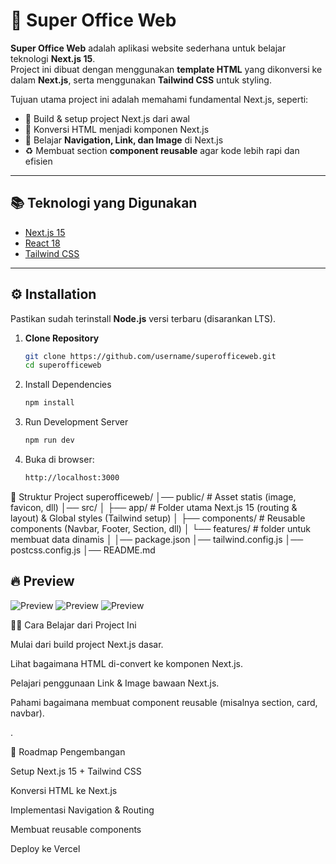 # 🏢 Super Office Web

**Super Office Web** adalah aplikasi website sederhana untuk belajar teknologi **Next.js 15**.  
Project ini dibuat dengan menggunakan **template HTML** yang dikonversi ke dalam **Next.js**, serta menggunakan **Tailwind CSS** untuk styling.  

Tujuan utama project ini adalah memahami fundamental Next.js, seperti:
- 🚀 Build & setup project Next.js dari awal  
- 🔄 Konversi HTML menjadi komponen Next.js  
- 🧭 Belajar **Navigation, Link, dan Image** di Next.js  
- ♻️ Membuat section **component reusable** agar kode lebih rapi dan efisien  

---

## 📚 Teknologi yang Digunakan
- [Next.js 15](https://nextjs.org/)  
- [React 18](https://reactjs.org/)  
- [Tailwind CSS](https://tailwindcss.com/)  

---

## ⚙️ Installation

Pastikan sudah terinstall **Node.js** versi terbaru (disarankan LTS).  

1. **Clone Repository**
   ```bash
   git clone https://github.com/username/superofficeweb.git
   cd superofficeweb

2. Install Dependencies
   ```bash
   npm install
4. Run Development Server
   ```bash
   npm run dev
5. Buka di browser:
   ```bash
   http://localhost:3000

📂 Struktur Project
superofficeweb/
│── public/             # Asset statis (image, favicon, dll)
│── src/
│   ├── app/            # Folder utama Next.js 15 (routing & layout) & Global styles (Tailwind setup)
│   ├── components/     # Reusable components (Navbar, Footer, Section, dll)
│   └── features/          # folder untuk membuat data dinamis
│
│── package.json
│── tailwind.config.js
│── postcss.config.js
│── README.md


## 🔥 Preview
![Preview](public/vercel/image_home.png)
![Preview](public/vercel/image_detail_city.png)
![Preview](public/vercel/image_detail_office.png)


🧑‍💻 Cara Belajar dari Project Ini

Mulai dari build project Next.js dasar.

Lihat bagaimana HTML di-convert ke komponen Next.js.

Pelajari penggunaan Link & Image bawaan Next.js.

Pahami bagaimana membuat component reusable (misalnya section, card, navbar).


.

📌 Roadmap Pengembangan

 Setup Next.js 15 + Tailwind CSS

 Konversi HTML ke Next.js

 Implementasi Navigation & Routing

 Membuat reusable components

 Deploy ke Vercel
